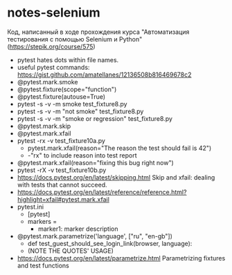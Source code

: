 # notes-selenium
Код, написанный в ходе прохождения курса "Автоматизация тестирования с помощью Selenium и Python" (https://stepik.org/course/575)

* pytest hates dots within file names.
* useful pytest commands: https://gist.github.com/amatellanes/12136508b816469678c2
* @pytest.mark.smoke
* @pytest.fixture(scope="function")
* @pytest.fixture(autouse=True)
* pytest -s -v -m smoke test_fixture8.py
* pytest -s -v -m "not smoke" test_fixture8.py
* pytest -s -v -m "smoke or regression" test_fixture8.py
* @pytest.mark.skip
* @pytest.mark.xfail
* pytest -rx -v test_fixture10a.py
  * pytest.mark.xfail(reason="The reason the test should fail is 42")
  * -"rx" to include reason into test report
* @pytest.mark.xfail(reason="fixing this bug right now")
* pytest -rX -v test_fixture10b.py
* https://docs.pytest.org/en/latest/skipping.html Skip and xfail: dealing with tests that cannot succeed.
* https://docs.pytest.org/en/latest/reference/reference.html?highlight=xfail#pytest.mark.xfail
* pytest.ini
  * [pytest]
  * markers =
    * marker1: marker description
* @pytest.mark.parametrize('language', ["ru", "en-gb"])
  * def test_guest_should_see_login_link(browser, language):
  * (NOTE THE QUOTES' USAGE)
* https://docs.pytest.org/en/latest/parametrize.html Parametrizing fixtures and test functions
